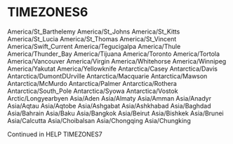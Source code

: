 # TIMEZONES6
  America/St_Barthelemy              America/St_Johns
  America/St_Kitts                   America/St_Lucia
  America/St_Thomas                  America/St_Vincent
  America/Swift_Current              America/Tegucigalpa
  America/Thule                      America/Thunder_Bay
  America/Tijuana                    America/Toronto
  America/Tortola                    America/Vancouver
  America/Virgin                     America/Whitehorse
  America/Winnipeg                   America/Yakutat
  America/Yellowknife                Antarctica/Casey
  Antarctica/Davis                   Antarctica/DumontDUrville
  Antarctica/Macquarie               Antarctica/Mawson
  Antarctica/McMurdo                 Antarctica/Palmer
  Antarctica/Rothera                 Antarctica/South_Pole
  Antarctica/Syowa                   Antarctica/Vostok
  Arctic/Longyearbyen                Asia/Aden
  Asia/Almaty                        Asia/Amman
  Asia/Anadyr                        Asia/Aqtau
  Asia/Aqtobe                        Asia/Ashgabat
  Asia/Ashkhabad                     Asia/Baghdad
  Asia/Bahrain                       Asia/Baku
  Asia/Bangkok                       Asia/Beirut
  Asia/Bishkek                       Asia/Brunei
  Asia/Calcutta                      Asia/Choibalsan
  Asia/Chongqing                     Asia/Chungking

Continued in HELP TIMEZONES7

